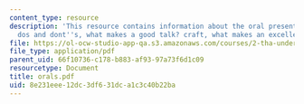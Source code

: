 ```yaml
---
content_type: resource
description: 'This resource contains information about the oral presentation assignments:
  dos and dont''s, what makes a good talk? craft, what makes an excellent talk? art.'
file: https://ol-ocw-studio-app-qa.s3.amazonaws.com/courses/2-tha-undergraduate-thesis-for-course-2-a-january-iap-2007/8e231eee12dc3df631dca1c3c40b22ba_orals.pdf
file_type: application/pdf
parent_uid: 66f10736-c178-b883-af93-97a73f6d1c09
resourcetype: Document
title: orals.pdf
uid: 8e231eee-12dc-3df6-31dc-a1c3c40b22ba
---
```

